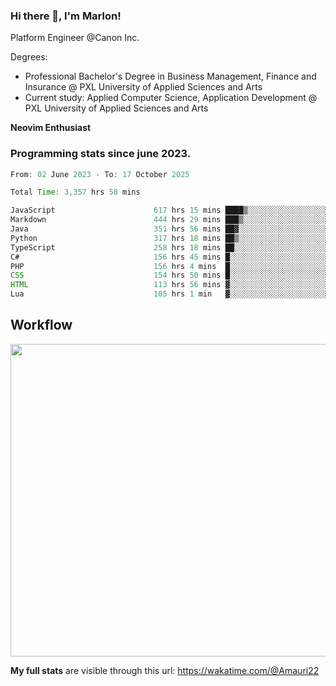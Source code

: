 
### Hi there 👋, I'm Marlon!

Platform Engineer @Canon Inc.

Degrees: 
- Professional Bachelor's Degree in Business Management, Finance and Insurance @ PXL University of Applied Sciences and Arts
- Current study: Applied Computer Science, Application Development @ PXL University of Applied Sciences and Arts

**Neovim Enthusiast**

### Programming stats since june 2023.
<!--START_SECTION:waka-->

```java
From: 02 June 2023 - To: 17 October 2025

Total Time: 3,357 hrs 58 mins

JavaScript                      617 hrs 15 mins ████▒░░░░░░░░░░░░░░░░░░░░   17.99 %
Markdown                        444 hrs 29 mins ███▒░░░░░░░░░░░░░░░░░░░░░   12.96 %
Java                            351 hrs 56 mins ██▓░░░░░░░░░░░░░░░░░░░░░░   10.26 %
Python                          317 hrs 18 mins ██▒░░░░░░░░░░░░░░░░░░░░░░   09.25 %
TypeScript                      258 hrs 18 mins ██░░░░░░░░░░░░░░░░░░░░░░░   07.53 %
C#                              156 hrs 45 mins █░░░░░░░░░░░░░░░░░░░░░░░░   04.57 %
PHP                             156 hrs 4 mins  █░░░░░░░░░░░░░░░░░░░░░░░░   04.55 %
CSS                             154 hrs 50 mins █░░░░░░░░░░░░░░░░░░░░░░░░   04.51 %
HTML                            113 hrs 56 mins ▓░░░░░░░░░░░░░░░░░░░░░░░░   03.32 %
Lua                             105 hrs 1 min   ▓░░░░░░░░░░░░░░░░░░░░░░░░   03.06 %
```

<!--END_SECTION:waka-->

## Workflow
<a href="https://wakatime.com"><img width="750" height="500" src="https://wakatime.com/share/@Amauri22/c9755ad7-b574-44e4-a9ee-ddb3582724ea.png" /></a>

**My full stats** are visible through this url: https://wakatime.com/@Amauri22
